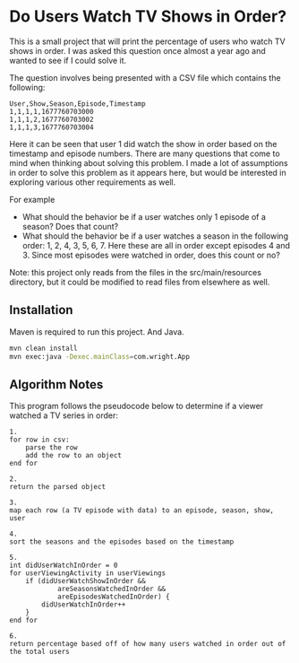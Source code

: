 # Do Users Watch TV Shows in Order?

This is a small project that will print the percentage of users who watch TV shows in order.
I was asked this question once almost a year ago and wanted to see if I could solve it.

The question involves being presented with a CSV file which contains the following:

```
User,Show,Season,Episode,Timestamp
1,1,1,1,1677760703000
1,1,1,2,1677760703002
1,1,1,3,1677760703004
```

Here it can be seen that user 1 did watch the show in order based on the timestamp and episode numbers.
There are many questions that come to mind when thinking about solving this problem.
I made a lot of assumptions in order to solve this problem as it appears here, but would
be interested in exploring various other requirements as well.

For example
* What should the behavior be if a user watches only 1 episode of a season? Does that count?
* What should the behavior be if a user watches a season in the following order: 1, 2, 4, 3, 5, 6, 7.  Here these are
  all in order except episodes 4 and 3.  Since most episodes were watched in order, does this count or no?

Note: this project only reads from the files in the src/main/resources directory, but it could be modified
to read files from elsewhere as well.

## Installation

Maven is required to run this project.  And Java.

```bash
mvn clean install
mvn exec:java -Dexec.mainClass=com.wright.App
```

## Algorithm Notes
This program follows the pseudocode below to determine if a viewer watched a TV series in order:

```
1.
for row in csv:
    parse the row
    add the row to an object
end for

2.
return the parsed object

3.
map each row (a TV episode with data) to an episode, season, show, user

4.
sort the seasons and the episodes based on the timestamp

5.
int didUserWatchInOrder = 0
for userViewingActivity in userViewings
    if (didUserWatchShowInOrder &&
            areSeasonsWatchedInOrder &&
            areEpisodesWatchedInOrder) {
        didUserWatchInOrder++
    }
end for

6.
return percentage based off of how many users watched in order out of the total users
```